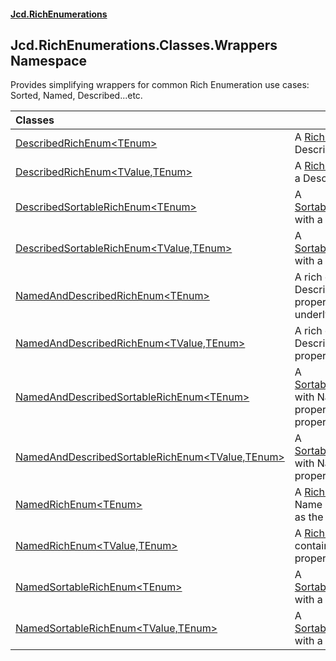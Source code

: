 #### [Jcd.RichEnumerations](index.md 'index')

## Jcd.RichEnumerations.Classes.Wrappers Namespace

Provides simplifying wrappers for common Rich Enumeration use cases: Sorted, Named, Described...etc.

| Classes | |
| :--- | :--- |
| [DescribedRichEnum&lt;TEnum&gt;](Jcd.RichEnumerations.Classes.Wrappers.DescribedRichEnum_TEnum_.md 'Jcd.RichEnumerations.Classes.Wrappers.DescribedRichEnum<TEnum>') | A [RichEnum&lt;TEnum&gt;](Jcd.RichEnumerations.Classes.RichEnum_TEnum_.md 'Jcd.RichEnumerations.Classes.RichEnum<TEnum>') with a Description property. |
| [DescribedRichEnum&lt;TValue,TEnum&gt;](Jcd.RichEnumerations.Classes.Wrappers.DescribedRichEnum_TValue,TEnum_.md 'Jcd.RichEnumerations.Classes.Wrappers.DescribedRichEnum<TValue,TEnum>') | A [RichEnum&lt;TValue,TEnum&gt;](Jcd.RichEnumerations.Classes.RichEnum_TValue,TEnum_.md 'Jcd.RichEnumerations.Classes.RichEnum<TValue,TEnum>') with a Description property. |
| [DescribedSortableRichEnum&lt;TEnum&gt;](Jcd.RichEnumerations.Classes.Wrappers.DescribedSortableRichEnum_TEnum_.md 'Jcd.RichEnumerations.Classes.Wrappers.DescribedSortableRichEnum<TEnum>') | A [SortableRichEnum&lt;TValue,TEnum&gt;](Jcd.RichEnumerations.Classes.SortableRichEnum_TValue,TEnum_.md 'Jcd.RichEnumerations.Classes.SortableRichEnum<TValue,TEnum>') with a Description property. |
| [DescribedSortableRichEnum&lt;TValue,TEnum&gt;](Jcd.RichEnumerations.Classes.Wrappers.DescribedSortableRichEnum_TValue,TEnum_.md 'Jcd.RichEnumerations.Classes.Wrappers.DescribedSortableRichEnum<TValue,TEnum>') | A [SortableRichEnum&lt;TValue,TEnum&gt;](Jcd.RichEnumerations.Classes.SortableRichEnum_TValue,TEnum_.md 'Jcd.RichEnumerations.Classes.SortableRichEnum<TValue,TEnum>') with a Description property. |
| [NamedAndDescribedRichEnum&lt;TEnum&gt;](Jcd.RichEnumerations.Classes.Wrappers.NamedAndDescribedRichEnum_TEnum_.md 'Jcd.RichEnumerations.Classes.Wrappers.NamedAndDescribedRichEnum<TEnum>') | A rich enumeration containing Description, Name and Value properties with int as the underlying Value data type. |
| [NamedAndDescribedRichEnum&lt;TValue,TEnum&gt;](Jcd.RichEnumerations.Classes.Wrappers.NamedAndDescribedRichEnum_TValue,TEnum_.md 'Jcd.RichEnumerations.Classes.Wrappers.NamedAndDescribedRichEnum<TValue,TEnum>') | A rich enumeration containing Description, Name and Value properties. |
| [NamedAndDescribedSortableRichEnum&lt;TEnum&gt;](Jcd.RichEnumerations.Classes.Wrappers.NamedAndDescribedSortableRichEnum_TEnum_.md 'Jcd.RichEnumerations.Classes.Wrappers.NamedAndDescribedSortableRichEnum<TEnum>') | A [SortableRichEnum&lt;TValue,TEnum&gt;](Jcd.RichEnumerations.Classes.SortableRichEnum_TValue,TEnum_.md 'Jcd.RichEnumerations.Classes.SortableRichEnum<TValue,TEnum>')  with Name and Description properties. The type of the Value property is int. |
| [NamedAndDescribedSortableRichEnum&lt;TValue,TEnum&gt;](Jcd.RichEnumerations.Classes.Wrappers.NamedAndDescribedSortableRichEnum_TValue,TEnum_.md 'Jcd.RichEnumerations.Classes.Wrappers.NamedAndDescribedSortableRichEnum<TValue,TEnum>') | A [SortableRichEnum&lt;TValue,TEnum&gt;](Jcd.RichEnumerations.Classes.SortableRichEnum_TValue,TEnum_.md 'Jcd.RichEnumerations.Classes.SortableRichEnum<TValue,TEnum>')  with Name and Description properties. |
| [NamedRichEnum&lt;TEnum&gt;](Jcd.RichEnumerations.Classes.Wrappers.NamedRichEnum_TEnum_.md 'Jcd.RichEnumerations.Classes.Wrappers.NamedRichEnum<TEnum>') | A [RichEnum&lt;TEnum&gt;](Jcd.RichEnumerations.Classes.RichEnum_TEnum_.md 'Jcd.RichEnumerations.Classes.RichEnum<TEnum>') containing Name and Value properties with int as the underlying Value data type. |
| [NamedRichEnum&lt;TValue,TEnum&gt;](Jcd.RichEnumerations.Classes.Wrappers.NamedRichEnum_TValue,TEnum_.md 'Jcd.RichEnumerations.Classes.Wrappers.NamedRichEnum<TValue,TEnum>') | A [RichEnum&lt;TValue,TEnum&gt;](Jcd.RichEnumerations.Classes.RichEnum_TValue,TEnum_.md 'Jcd.RichEnumerations.Classes.RichEnum<TValue,TEnum>') containing Name and Value properties. |
| [NamedSortableRichEnum&lt;TEnum&gt;](Jcd.RichEnumerations.Classes.Wrappers.NamedSortableRichEnum_TEnum_.md 'Jcd.RichEnumerations.Classes.Wrappers.NamedSortableRichEnum<TEnum>') | A [SortableRichEnum&lt;TValue,TEnum&gt;](Jcd.RichEnumerations.Classes.SortableRichEnum_TValue,TEnum_.md 'Jcd.RichEnumerations.Classes.SortableRichEnum<TValue,TEnum>') with a Name property. |
| [NamedSortableRichEnum&lt;TValue,TEnum&gt;](Jcd.RichEnumerations.Classes.Wrappers.NamedSortableRichEnum_TValue,TEnum_.md 'Jcd.RichEnumerations.Classes.Wrappers.NamedSortableRichEnum<TValue,TEnum>') | A [SortableRichEnum&lt;TValue,TEnum&gt;](Jcd.RichEnumerations.Classes.SortableRichEnum_TValue,TEnum_.md 'Jcd.RichEnumerations.Classes.SortableRichEnum<TValue,TEnum>') with a Name property. |
